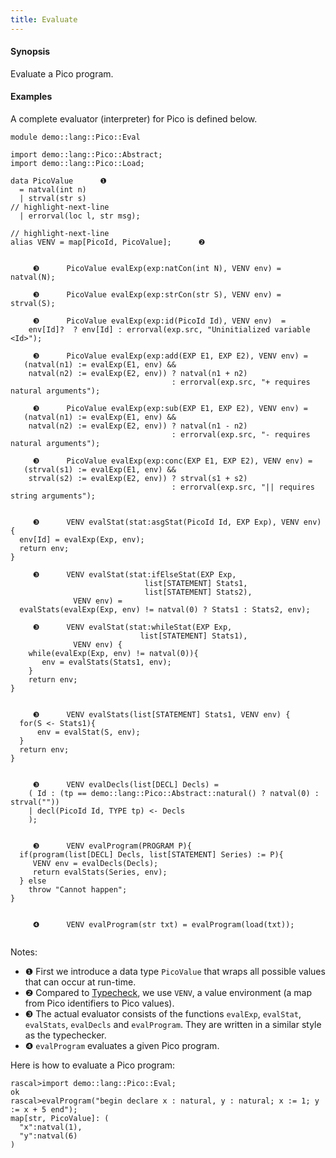 ```yaml
---
title: Evaluate
---
```


#### Synopsis

Evaluate a Pico program.

#### Examples

A complete evaluator (interpreter) for Pico is defined below.

```rascal 
module demo::lang::Pico::Eval

import demo::lang::Pico::Abstract;
import demo::lang::Pico::Load;

data PicoValue      ❶  
  = natval(int n) 
  | strval(str s) 
// highlight-next-line  
  | errorval(loc l, str msg);  

// highlight-next-line
alias VENV = map[PicoId, PicoValue];      ❷  


     ❸      PicoValue evalExp(exp:natCon(int N), VENV env) = natval(N);

     ❸      PicoValue evalExp(exp:strCon(str S), VENV env) = strval(S);

     ❸      PicoValue evalExp(exp:id(PicoId Id), VENV env)  = 
    env[Id]?  ? env[Id] : errorval(exp.src, "Uninitialized variable <Id>");

     ❸      PicoValue evalExp(exp:add(EXP E1, EXP E2), VENV env) = 
   (natval(n1) := evalExp(E1, env) && 
    natval(n2) := evalExp(E2, env)) ? natval(n1 + n2)
                                    : errorval(exp.src, "+ requires natural arguments");
  
     ❸      PicoValue evalExp(exp:sub(EXP E1, EXP E2), VENV env) = 
   (natval(n1) := evalExp(E1, env) && 
    natval(n2) := evalExp(E2, env)) ? natval(n1 - n2)
                                    : errorval(exp.src, "- requires natural arguments");
                                                                     
     ❸      PicoValue evalExp(exp:conc(EXP E1, EXP E2), VENV env) = 
   (strval(s1) := evalExp(E1, env) && 
    strval(s2) := evalExp(E2, env)) ? strval(s1 + s2)
                                    : errorval(exp.src, "|| requires string arguments");


     ❸      VENV evalStat(stat:asgStat(PicoId Id, EXP Exp), VENV env) {
  env[Id] = evalExp(Exp, env);
  return env;
}
	
     ❸      VENV evalStat(stat:ifElseStat(EXP Exp, 
                              list[STATEMENT] Stats1,
                              list[STATEMENT] Stats2),
              VENV env) =
  evalStats(evalExp(Exp, env) != natval(0) ? Stats1 : Stats2, env);

     ❸      VENV evalStat(stat:whileStat(EXP Exp, 
                             list[STATEMENT] Stats1),
              VENV env) {
    while(evalExp(Exp, env) != natval(0)){
       env = evalStats(Stats1, env);
    }
    return env;
}


     ❸      VENV evalStats(list[STATEMENT] Stats1, VENV env) {
  for(S <- Stats1){
      env = evalStat(S, env);
  }
  return env;
}
  

     ❸      VENV evalDecls(list[DECL] Decls) =
    ( Id : (tp == demo::lang::Pico::Abstract::natural() ? natval(0) : strval(""))  
    | decl(PicoId Id, TYPE tp) <- Decls
    );


     ❸      VENV evalProgram(PROGRAM P){
  if(program(list[DECL] Decls, list[STATEMENT] Series) := P){
     VENV env = evalDecls(Decls);
     return evalStats(Series, env);
  } else
    throw "Cannot happen";
}


     ❹      VENV evalProgram(str txt) = evalProgram(load(txt));
    

```

                
Notes:

* ❶  First we introduce a data type `PicoValue` that wraps all possible values that can occur at run-time.
* ❷  Compared to [Typecheck](../../../../Recipes/Languages/Pico/Typecheck/index.md), we use `VENV`, a value environment (a map from Pico identifiers to Pico values).
* ❸    The actual evaluator consists of the functions `evalExp`, `evalStat`, `evalStats`, `evalDecls` and `evalProgram`.
    They are written in a similar style as the typechecker.
* ❹   `evalProgram` evaluates a given Pico program.


Here is how to evaluate a Pico program:

```rascal-shell 
rascal>import demo::lang::Pico::Eval;
ok
rascal>evalProgram("begin declare x : natural, y : natural; x := 1; y := x + 5 end");
map[str, PicoValue]: (
  "x":natval(1),
  "y":natval(6)
)
```


